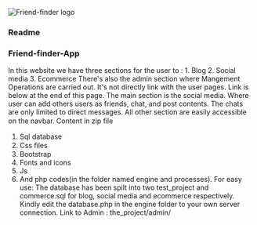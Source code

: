 ![Friend-finder logo](https://res.cloudinary.com/dsuxbd237/image/upload/v1572733650/Friend%20finder/logo-black_hudma8.png)
### Readme
### Friend-finder-App
In this website we have three sections for the user to : 1. Blog
 2. Social media
 3. Ecommerce
  There's also the admin section where Mangement Operations are carried out. It's not directly link with the user pages. Link is below at the end of this page. The main section is the social media. Where user can add others users as friends, chat, and post contents. The chats are only limited to direct messages. All other section are easily accessible on the navbar.
  Content in zip ﬁle
   1. Sql database 
   2. Css ﬁles 
   3. Bootstrap 
   4. Fonts and icons 
   5. Js 
   6. And php codes(in the folder named engine and processes). For easy use: The database has been spilt into two test_project and commerce.sql for  blog, social media and ecommerce respectively. Kindly edit the database.php in the engine folder to your own server connection. 
Link to Admin : the_project/admin/
